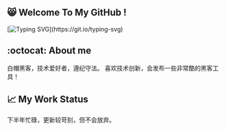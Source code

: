 ## 😸 Welcome To My GitHub !
[![Typing SVG](https://readme-typing-svg.demolab.com?font=&pause=1000&color=00FF00&background=000000&vCenter=true&random=false&width=435&lines=%E2%AC%9B%3E+No+System+Is+Safe.)](https://git.io/typing-svg)
## :octocat: About me
白帽黑客，技术爱好者，遵纪守法。
喜欢技术创新，会发布一些非常酷的黑客工具！
## 📈 My Work Status
下半年忙碌，更新较苛刻，但不会放弃。
